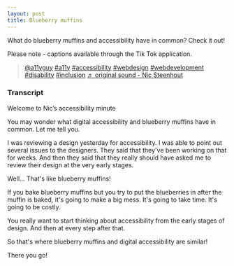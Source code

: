 ```yaml
---
layout: post
title: Blueberry muffins
---
```

What do blueberry muffins and accessibility have in common? Check it out!

Please note - captions available through the Tik Tok application.

<blockquote class="tiktok-embed" cite="https://www.tiktok.com/@a11yguy/video/7054644656939879685" data-video-id="7054644656939879685" style="max-width: 605px;min-width: 325px;" > <section> <a target="_blank" title="@a11yguy" href="https://www.tiktok.com/@a11yguy">@a11yguy</a> <a title="a11y" target="_blank" href="https://www.tiktok.com/tag/a11y">#a11y</a> <a title="accessibility" target="_blank" href="https://www.tiktok.com/tag/accessibility">#accessibility</a> <a title="webdesign" target="_blank" href="https://www.tiktok.com/tag/webdesign">#webdesign</a> <a title="webdevelopment" target="_blank" href="https://www.tiktok.com/tag/webdevelopment">#webdevelopment</a> <a title="disability" target="_blank" href="https://www.tiktok.com/tag/disability">#disability</a> <a title="inclusion" target="_blank" href="https://www.tiktok.com/tag/inclusion">#inclusion</a> <a target="_blank" title="♬ original sound - Nic Steenhout" href="https://www.tiktok.com/music/original-sound-7054644643664857862">♬ original sound - Nic Steenhout</a> </section> </blockquote> <script async src="https://www.tiktok.com/embed.js"></script>

### Transcript

Welcome to Nic’s accessibility minute

You  may  wonder what digital accessibility and blueberry muffins have in common. Let me tell you.

I was reviewing a design yesterday for accessibility. I was able to point out several issues to the designers. They said that they've been working on that for weeks. And then they said that they really should have asked me to review their design at the very early stages. 

Well... That's like blueberry muffins!

If you bake blueberry muffins but you try to put the blueberries in after the muffin is baked, it's going to make a big mess. It's going to take time. It's going to be costly.

You really want to start thinking about accessibility from the early stages of design. And then at every step after that. 

So that's where blueberry muffins and digital accessibility are similar!

There you go!
